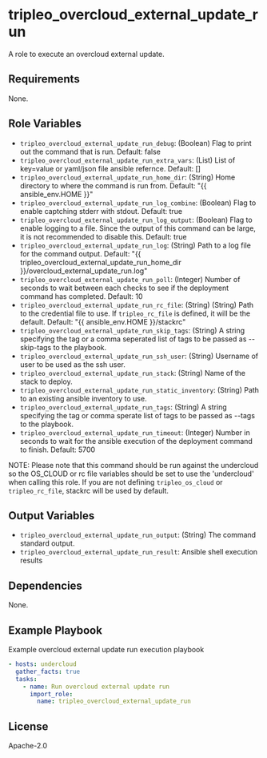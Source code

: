 tripleo_overcloud_external_update_run
=====================================

A role to execute an overcloud external update.

Requirements
------------

None.

Role Variables
--------------

* `tripleo_overcloud_external_update_run_debug`: (Boolean) Flag to print out the command that is run. Default: false
* `tripleo_overcloud_external_update_run_extra_vars`: (List) List of key=value or yaml/json file ansible refernce. Default: []
* `tripleo_overcloud_external_update_run_home_dir`: (String) Home directory to where the command is run from. Default: "{{ ansible_env.HOME }}"
* `tripleo_overcloud_external_update_run_log_combine`: (Boolean) Flag to enable captching stderr with stdout. Default: true
* `tripleo_overcloud_external_update_run_log_output`: (Boolean) Flag to enable logging to a file. Since the output of this command can be large, it is not recommended to disable this. Default: true
* `tripleo_overcloud_external_update_run_log`: (String) Path to a log file for the command output. Default: "{{ tripleo_overcloud_external_update_run_home_dir }}/overcloud_external_update_run.log"
* `tripleo_overcloud_external_update_run_poll`: (Integer) Number of seconds to wait between each checks to see if the deployment command has completed. Default: 10
* `tripleo_overcloud_external_update_run_rc_file`: (String) (String) Path to the credential file to use. If `tripleo_rc_file` is defined, it will be the default. Default: "{{ ansible_env.HOME }}/stackrc"
* `tripleo_overcloud_external_update_run_skip_tags`: (String) A string specifying the tag or a comma seperated list of tags to be passed as --skip-tags to the playbook.
* `tripleo_overcloud_external_update_run_ssh_user`: (String) Username of user to be used as the ssh user.
* `tripleo_overcloud_external_update_run_stack`: (String) Name of the stack to deploy.
* `tripleo_overcloud_external_update_run_static_inventory`: (String) Path to an existing ansible inventory to use.
* `tripleo_overcloud_external_update_run_tags`: (String) A string specifying the tag or comma sperate list of tags to be passed as --tags to the playbook.
* `tripleo_overcloud_external_update_run_timeout`: (Integer) Number in seconds to wait for the ansible execution of the deployment command to finish. Default: 5700

NOTE: Please note that this command should be run against the undercloud so the
OS_CLOUD or rc file variables should be set to use the 'undercloud' when
calling this role. If you are not defining `tripleo_os_cloud` or `tripleo_rc_file`,
stackrc will be used by default.

Output Variables
----------------

* `tripleo_overcloud_external_update_run_output`: (String) The command standard output.
* `tripleo_overcloud_external_update_run_result`: Ansible shell execution results

Dependencies
------------

None.

Example Playbook
----------------

Example overcloud external update run execution playbook

```yaml
- hosts: undercloud
  gather_facts: true
  tasks:
    - name: Run overcloud external update run
      import_role:
        name: tripleo_overcloud_external_update_run
```

License
-------

Apache-2.0
